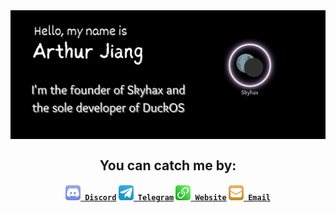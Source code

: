 <a href="#">
  <img align="center" src="https://raw.githubusercontent.com/GikitSRC/GikitSRC/main/banner.png" title="My banner">
</a>

<h2 align="center">You can catch me by:</h3>
<h4 align="center">
  <code><a href="https://discord.gg/2JbtU5HnrY"><img width="24" src="https://raw.githubusercontent.com/djsime1/djsime1/main/Icons/Discord.png"> Discord</a></code>
  <code><a href="https://t.me/skyhaxfr"><img width="24" src="https://raw.githubusercontent.com/djsime1/djsime1/main/Icons/Telegram.png"> Telegram</a></code>
  <code><a href="https://skyhax.lol"><img width="24" src="https://raw.githubusercontent.com/djsime1/djsime1/main/Icons/Website.png"> Website</a></code>
  <code><a href="mailto:1mp0ss1bl3@skyhax.lol"><img width="24" src="https://raw.githubusercontent.com/djsime1/djsime1/main/Icons/Email.png"> Email</a></code>
</h4>
